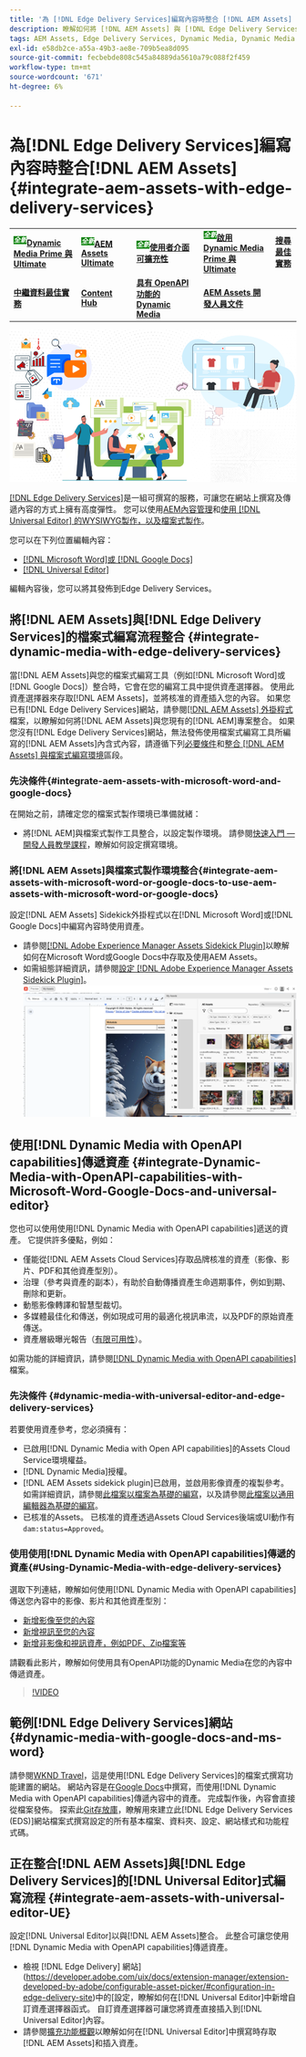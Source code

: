 ```yaml
---
title: '為 [!DNL Edge Delivery Services]編寫內容時整合 [!DNL AEM Assets] '
description: 瞭解如何將 [!DNL AEM Assets] 與 [!DNL Edge Delivery Services]. This integration enables you to integrate [!DNL AEM Assets] 與 [!DNL Microsoft Word] 整合， [!DNL Google Docs], integrate [!DNL AEM Assets] 與 [!DNL Universal Editor], integrate [!DNL Dynamic Media] 與 [!DNL Edge Delivery Services], integrate [!DNL Dynamic Media with OpenAPI capabilities] 與 [!DNL Universal Editor] 整合，以及如何將 [!DNL Dynamic Media with OpenAPI capabilities] 與 [!DNL Microsoft Word] 與 [!DNL Google Docs]整合。
tags: AEM Assets, Edge Delivery Services, Dynamic Media, Dynamic Media with OpenAPI capabilities, Universal Editor, Edge Delivery Services with Universal Editor
exl-id: e58db2ce-a55a-49b3-ae8e-709b5ea8d095
source-git-commit: fecbebde808c545a84889da5610a79c088f2f459
workflow-type: tm+mt
source-wordcount: '671'
ht-degree: 6%

---
```



# 為[!DNL Edge Delivery Services]編寫內容時整合[!DNL AEM Assets] {#integrate-aem-assets-with-edge-delivery-services}

<table>
    <tr>
        <td>
            <sup style= "background-color:#008000; color:#FFFFFF; font-weight:bold"><i>全新</i></sup><a href="/help/assets/dynamic-media/dm-prime-ultimate.md"><b>Dynamic Media Prime 與 Ultimate</b></a>
        </td>
        <td>
            <sup style= "background-color:#008000; color:#FFFFFF; font-weight:bold"><i>全新</i></sup><a href="/help/assets/assets-ultimate-overview.md"><b>AEM Assets Ultimate</b></a>
        </td>
        <td>
            <sup style= "background-color:#008000; color:#FFFFFF; font-weight:bold"><i>全新</i></sup><a href="/help/assets/aem-assets-view-ui-extensibility.md"><b>使用者介面可擴充性</b></a>
        </td>
          <td>
            <sup style= "background-color:#008000; color:#FFFFFF; font-weight:bold"><i>全新</i></sup><a href="/help/assets/dynamic-media/enable-dynamic-media-prime-and-ultimate.md"><b>啟用 Dynamic Media Prime 與 Ultimate</b></a>
        </td>
         <td>
            <a href="/help/assets/search-best-practices.md"><b>搜尋最佳實務</b></a>
        </td>
    </tr>
    <tr>
        <td>
            <a href="/help/assets/metadata-best-practices.md"><b>中繼資料最佳實務</b></a>
        </td>
        <td>
            <a href="/help/assets/product-overview.md"><b>Content Hub</b></a>
        </td>
        <td>
            <a href="/help/assets/dynamic-media-open-apis-overview.md"><b>具有 OpenAPI 功能的 Dynamic Media</b></a>
        </td>
        <td>
            <a href="https://developer.adobe.com/experience-cloud/experience-manager-apis/"><b>AEM Assets 開發人員文件</b></a>
        </td>
    </tr>
</table>

![AEM資產與通用編輯器的整合](/help/assets/assets/EDS2.png)

[[!DNL Edge Delivery Services]](https://experienceleague.adobe.com/zh-hant/docs/experience-manager-cloud-service/content/edge-delivery/overview)是一組可撰寫的服務，可讓您在網站上撰寫及傳遞內容的方式上擁有高度彈性。 您可以使用[AEM內容管理](/help/sites-cloud/authoring/author-publish.md)和[使用 [!DNL Universal Editor] 的WYSIWYG製作，以及檔案式製作](https://experienceleague.adobe.com/zh-hant/docs/experience-manager-cloud-service/content/edge-delivery/wysiwyg-authoring/authoring)。

您可以在下列位置編輯內容：

* [[!DNL Microsoft Word]或 [!DNL Google Docs]](#integrate-dynamic-media-with-edge-delivery-services)
* [[!DNL Universal Editor]](#integrate-aem-assets-with-universal-editor-UE)

編輯內容後，您可以將其發佈到Edge Delivery Services。

## 將[!DNL AEM Assets]與[!DNL Edge Delivery Services]的檔案式編寫流程整合 {#integrate-dynamic-media-with-edge-delivery-services}

當[!DNL AEM Assets]與您的檔案式編寫工具（例如[!DNL Microsoft Word]或[!DNL Google Docs]）整合時，它會在您的編寫工具中提供資產選擇器。 使用此資產選擇器來存取[!DNL AEM Assets]，並將核准的資產插入您的內容。
如果您已有[!DNL Edge Delivery Services]網站，請參閱[[!DNL AEM Assets] 外掛程式](https://github.com/adobe-rnd/aem-assets-plugin/blob/main/README.md)檔案，以瞭解如何將[!DNL AEM Assets]與您現有的[!DNL AEM]專案整合。
如果您沒有[!DNL Edge Delivery Services]網站，無法發佈使用檔案式編寫工具所編寫的[!DNL AEM Assets]內含式內容，請遵循下列[必要條件](#integrate-aem-assets-with-microsoft-word-and-google-docs)和[整合 [!DNL AEM Assets] 與檔案式編寫環境](#integrate-aem-assets-with-microsoft-word-or-google-docs-to-use-aem-assets-with-microsoft-word-or-google-docs)區段。

### 先決條件{#integrate-aem-assets-with-microsoft-word-and-google-docs}

在開始之前，請確定您的檔案式製作環境已準備就緒：

* 將[!DNL AEM]與檔案式製作工具整合，以設定製作環境。 請參閱[快速入門 — 開發人員教學課程](https://www.aem.live/developer/tutorial)，瞭解如何設定撰寫環境。

### 將[!DNL AEM Assets]與檔案式製作環境整合{#integrate-aem-assets-with-microsoft-word-or-google-docs-to-use-aem-assets-with-microsoft-word-or-google-docs}

設定[!DNL AEM Assets] Sidekick外掛程式以在[!DNL Microsoft Word]或[!DNL Google Docs]中編寫內容時使用資產。

* 請參閱[[!DNL Adobe Experience Manager Assets Sidekick Plugin]](https://www.aem.live/docs/aem-assets-sidekick-plugin#using-experience-manager-assets-for-website-authors)以瞭解如何在Microsoft Word或Google Docs中存取及使用AEM Assets。
* 如需組態詳細資訊，請參閱[設定 [!DNL Adobe Experience Manager Assets Sidekick Plugin]](https://www.aem.live/developer/configuring-aem-assets-sidekick-plugin)。
  ![在ms word和google檔案中使用具有openAPI功能的dynamic media](/help/assets/assets/my-assets-sidebar.png)

## 使用[!DNL Dynamic Media with OpenAPI capabilities]傳遞資產 {#integrate-Dynamic-Media-with-OpenAPI-capabilities-with-Microsoft-Word-Google-Docs-and-universal-editor}

您也可以使用使用[!DNL Dynamic Media with OpenAPI capabilities]遞送的資產。 它提供許多優點，例如：

* 僅能從[!DNL AEM Assets Cloud Services]存取品牌核准的資產（影像、影片、PDF和其他資產型別）。
* 治理（參考與資產的副本），有助於自動傳播資產生命週期事件，例如到期、刪除和更新。
* 動態影像轉譯和智慧型裁切。
* 多媒體最佳化和傳送，例如現成可用的最適化視訊串流，以及PDF的原始資產傳送。
* 資產層級曝光報告（[有限可用性](/help/assets/manage-reports-assets-view.md#dynamic-media-delivery-reports)）。

如需功能的詳細資訊，請參閱[[!DNL Dynamic Media with OpenAPI capabilities]](https://experienceleague.adobe.com/zh-hant/docs/experience-manager-cloud-service/content/assets/dynamicmedia/dynamic-media-open-apis/dynamic-media-open-apis-overview)檔案。

### 先決條件 {#dynamic-media-with-universal-editor-and-edge-delivery-services}

若要使用資產參考，您必須擁有：

* 已啟用[!DNL Dynamic Media with Open API capabilities]的Assets Cloud Service環境權益。
* [!DNL Dynamic Media]授權。
* [!DNL AEM Assets sidekick plugin]已啟用，並啟用影像資產的複製參考。 如需詳細資訊，請參閱[此檔案以檔案為基礎的編寫](https://www.aem.live/developer/configuring-aem-assets-sidekick-plugin#copymode)，以及請參閱[此檔案以通用編輯器為基礎的編寫](https://developer.adobe.com/uix/docs/extension-manager/extension-developed-by-adobe/configurable-asset-picker/#extension-overview)。
* 已核准的Assets。 已核准的資產透過Assets Cloud Services後端或UI動作有`dam:status=Approved`。

### 使用使用[!DNL Dynamic Media with OpenAPI capabilities]傳遞的資產{#Using-Dynamic-Media-with-edge-delivery-services}

選取下列連結，瞭解如何使用[!DNL Dynamic Media with OpenAPI capabilities]傳送您內容中的影像、影片和其他資產型別：

* [新增影像至您的內容](https://www.aem.live/docs/aem-assets-sidekick-plugin#using-image-references-when-authoring-content)
* [新增視訊至您的內容](https://www.aem.live/docs/aem-assets-sidekick-plugin#using-video-references-when-authoring-content)
* [新增非影像和視訊資產，例如PDF、Zip檔案等](https://www.aem.live/docs/aem-assets-sidekick-plugin#using-asset-references-for-pdf-zip-etc-when-authoring-content)

請觀看此影片，瞭解如何使用具有OpenAPI功能的Dynamic Media在您的內容中傳遞資產。

>[!VIDEO](https://video.tv.adobe.com/v/3441155)

## 範例[!DNL Edge Delivery Services]網站{#dynamic-media-with-google-docs-and-ms-word}

請參閱[WKND Travel](https://aem-dynamicmedia-demo--dm--hlxsites.aem.live/travel-hospitality/wknd-trvl-home)，這是使用[!DNL Edge Delivery Services]的檔案式撰寫功能建置的網站。 網站內容是在[Google Docs](https://drive.google.com/drive/folders/1HCCHRWp4HJIXW_cUv5cRDQ5DzzqiZsXT)中撰寫，而使用[!DNL Dynamic Media with OpenAPI capabilities]傳遞內容中的資產。 完成製作後，內容會直接從檔案發佈。 探索此[Git存放庫](https://github.com/hlxsites/franklin-assets-selector/tree/aem-dynamicmedia-demo/blocks)，瞭解用來建立此[!DNL Edge Delivery Services (EDS)]網站檔案式撰寫設定的所有基本檔案、資料夾、設定、網站樣式和功能程式碼。

## 正在整合[!DNL AEM Assets]與[!DNL Edge Delivery Services]的[!DNL Universal Editor]式編寫流程 {#integrate-aem-assets-with-universal-editor-UE}

設定[!DNL Universal Editor]以與[!DNL AEM Assets]整合。 此整合可讓您使用[!DNL Dynamic Media with OpenAPI capabilities]傳遞資產。

* 檢視 [!DNL Edge Delivery] 網站](https://developer.adobe.com/uix/docs/extension-manager/extension-developed-by-adobe/configurable-asset-picker/#configuration-in-edge-delivery-site)中的[設定，瞭解如何在[!DNL Universal Editor]中新增自訂資產選擇器函式。 自訂資產選擇器可讓您將資產直接插入到[!DNL Universal Editor]內容。
* 請參閱[擴充功能概觀](https://developer.adobe.com/uix/docs/extension-manager/extension-developed-by-adobe/configurable-asset-picker/#extension-overview)以瞭解如何在[!DNL Universal Editor]中撰寫時存取[!DNL AEM Assets]和插入資產。

